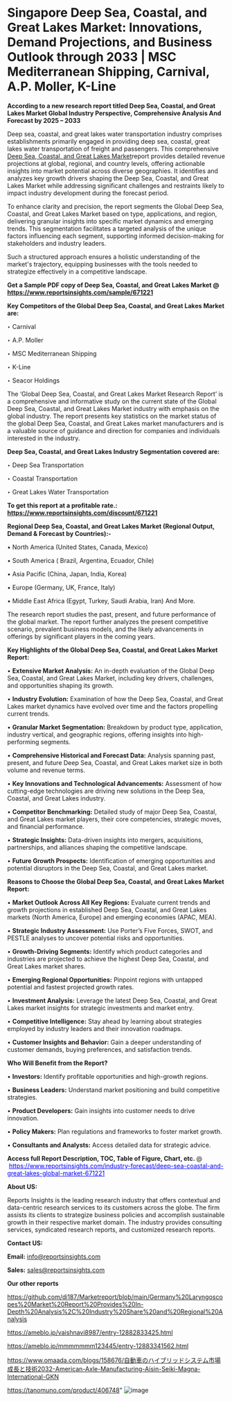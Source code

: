 # Singapore Deep Sea, Coastal, and Great Lakes Market: Innovations, Demand Projections, and Business Outlook through 2033 | MSC Mediterranean Shipping, Carnival, A.P. Moller, K-Line

<strong>According to a new research report titled Deep Sea, Coastal, and Great Lakes Market Global Industry Perspective, Comprehensive Analysis And Forecast by 2025 – 2033</strong>

Deep sea, coastal, and great lakes water transportation industry comprises establishments primarily engaged in providing deep sea, coastal, great lakes water transportation of freight and passengers. This comprehensive <a href=https://www.reportsinsights.com/sample/671221>Deep Sea, Coastal, and Great Lakes Market</a>report provides detailed revenue projections at global, regional, and country levels, offering actionable insights into market potential across diverse geographies. It identifies and analyzes key growth drivers shaping the Deep Sea, Coastal, and Great Lakes Market while addressing significant challenges and restraints likely to impact industry development during the forecast period.

To enhance clarity and precision, the report segments the Global Deep Sea, Coastal, and Great Lakes Market based on type, applications, and region, delivering granular insights into specific market dynamics and emerging trends. This segmentation facilitates a targeted analysis of the unique factors influencing each segment, supporting informed decision-making for stakeholders and industry leaders.

Such a structured approach ensures a holistic understanding of the market's trajectory, equipping businesses with the tools needed to strategize effectively in a competitive landscape.

<strong>Get a Sample PDF copy of Deep Sea, Coastal, and Great Lakes Market </strong><strong>@<a href=https://www.reportsinsights.com/sample/671221 style=color:#0000ff;> https://www.reportsinsights.com/sample/671221</a></strong></font>

<strong>Key Competitors of the Global Deep Sea, Coastal, and Great Lakes Market are:</strong>

‣ Carnival

‣ A.P. Moller

‣ MSC Mediterranean Shipping

‣ K-Line

‣ Seacor Holdings

The ‘Global Deep Sea, Coastal, and Great Lakes Market Research Report’ is a comprehensive and informative study on the current state of the Global Deep Sea, Coastal, and Great Lakes Market industry with emphasis on the global industry. The report presents key statistics on the market status of the global Deep Sea, Coastal, and Great Lakes market manufacturers and is a valuable source of guidance and direction for companies and individuals interested in the industry.

<strong>Deep Sea, Coastal, and Great Lakes Industry Segmentation covered are:</strong>

‣ Deep Sea Transportation

‣ Coastal Transportation

‣ Great Lakes Water Transportation

<strong>To get this report at a profitable rate.: <a href=https://www.reportsinsights.com/discount/671221 style=color:#0000ff;>https://www.reportsinsights.com/discount/671221</a></strong></font>

<strong>Regional Deep Sea, Coastal, and Great Lakes Market (Regional Output, Demand &amp; Forecast by Countries):-</strong>

• North America (United States, Canada, Mexico)

• South America ( Brazil, Argentina, Ecuador, Chile)

• Asia Pacific (China, Japan, India, Korea)

• Europe (Germany, UK, France, Italy)

• Middle East Africa (Egypt, Turkey, Saudi Arabia, Iran) And More.

The research report studies the past, present, and future performance of the global market. The report further analyzes the present competitive scenario, prevalent business models, and the likely advancements in offerings by significant players in the coming years.

<strong>Key Highlights of the Global Deep Sea, Coastal, and Great Lakes Market Report:</strong>

• <strong>Extensive Market Analysis:</strong> An in-depth evaluation of the Global Deep Sea, Coastal, and Great Lakes Market, including key drivers, challenges, and opportunities shaping its growth.

• <strong>Industry Evolution:</strong> Examination of how the Deep Sea, Coastal, and Great Lakes market dynamics have evolved over time and the factors propelling current trends.

• <strong>Granular Market Segmentation:</strong> Breakdown by product type, application, industry vertical, and geographic regions, offering insights into high-performing segments.

• <strong>Comprehensive Historical and Forecast Data:</strong> Analysis spanning past, present, and future Deep Sea, Coastal, and Great Lakes market size in both volume and revenue terms.

• <strong>Key Innovations and Technological Advancements:</strong> Assessment of how cutting-edge technologies are driving new solutions in the Deep Sea, Coastal, and Great Lakes industry.

• <strong>Competitor Benchmarking:</strong> Detailed study of major Deep Sea, Coastal, and Great Lakes market players, their core competencies, strategic moves, and financial performance.

• <strong>Strategic Insights:</strong> Data-driven insights into mergers, acquisitions, partnerships, and alliances shaping the competitive landscape.

• <strong>Future Growth Prospects:</strong> Identification of emerging opportunities and potential disruptors in the Deep Sea, Coastal, and Great Lakes market.

<strong>Reasons to Choose the Global Deep Sea, Coastal, and Great Lakes Market Report:</strong>

• <strong>Market Outlook Across All Key Regions:</strong> Evaluate current trends and growth projections in established Deep Sea, Coastal, and Great Lakes markets (North America, Europe) and emerging economies (APAC, MEA).

• <strong>Strategic Industry Assessment:</strong> Use Porter’s Five Forces, SWOT, and PESTLE analyses to uncover potential risks and opportunities.

• <strong>Growth-Driving Segments:</strong> Identify which product categories and industries are projected to achieve the highest Deep Sea, Coastal, and Great Lakes market shares.

• <strong>Emerging Regional Opportunities:</strong> Pinpoint regions with untapped potential and fastest projected growth rates.

• <strong>Investment Analysis:</strong> Leverage the latest Deep Sea, Coastal, and Great Lakes market insights for strategic investments and market entry.

• <strong>Competitive Intelligence:</strong> Stay ahead by learning about strategies employed by industry leaders and their innovation roadmaps.

• <strong>Customer Insights and Behavior:</strong> Gain a deeper understanding of customer demands, buying preferences, and satisfaction trends.

<strong>Who Will Benefit from the Report?</strong>

• <strong>Investors:</strong> Identify profitable opportunities and high-growth regions.

• <strong>Business Leaders:</strong> Understand market positioning and build competitive strategies.

• <strong>Product Developers:</strong> Gain insights into customer needs to drive innovation.

• <strong>Policy Makers:</strong> Plan regulations and frameworks to foster market growth.

• <strong>Consultants and Analysts:</strong> Access detailed data for strategic advice.
</ul>
<strong>Access full Report Description, TOC, Table of Figure, Chart, etc. </strong>@  <a href=https://www.reportsinsights.com/industry-forecast/deep-sea-coastal-and-great-lakes-global-market-671221 style=color:#0000ff;>https://www.reportsinsights.com/industry-forecast/deep-sea-coastal-and-great-lakes-global-market-671221</a></font>

<strong><strong>About US</strong>:</strong>

Reports Insights is the leading research industry that offers contextual and data-centric research services to its customers across the globe. The firm assists its clients to strategize business policies and accomplish sustainable growth in their respective market domain. The industry provides consulting services, syndicated research reports, and customized research reports.

<strong>Contact US:</strong>

<p class=""""><b>Email:</b> <a href=mailto:info@reportsinsights.com>info@reportsinsights.com</a></p>
<p class=""""><b>Sales:</b> <a href=mailto:sales@reportsinsights.com>sales@reportsinsights.com</a></p>

<strong>Our other reports</strong>

<a href=https://github.com/di187/Marketreport/blob/main/Germany%20Laryngoscopes%20Market%20Report%20Provides%20In-Depth%20Analysis%2C%20Industry%20Share%20and%20Regional%20Analysis>https://github.com/di187/Marketreport/blob/main/Germany%20Laryngoscopes%20Market%20Report%20Provides%20In-Depth%20Analysis%2C%20Industry%20Share%20and%20Regional%20Analysis</a>

<a href=https://ameblo.jp/vaishnavi8987/entry-12882833425.html>https://ameblo.jp/vaishnavi8987/entry-12882833425.html</a>

<a href=https://ameblo.jp/mmmmmmm123445/entry-12883341562.html>https://ameblo.jp/mmmmmmm123445/entry-12883341562.html</a>

<a href=https://www.omaada.com/blogs/158676/自動車のハイブリッドシステム市場成長と技術2032-American-Axle-Manufacturing-Aisin-Seiki-Magna-International-GKN>https://www.omaada.com/blogs/158676/自動車のハイブリッドシステム市場成長と技術2032-American-Axle-Manufacturing-Aisin-Seiki-Magna-International-GKN</a>

<a href=https://tanomuno.com/product/406748>https://tanomuno.com/product/406748</a>"
![image](https://github.com/user-attachments/assets/c18ba643-f1bc-4ff4-8551-e951c8bfe493)

